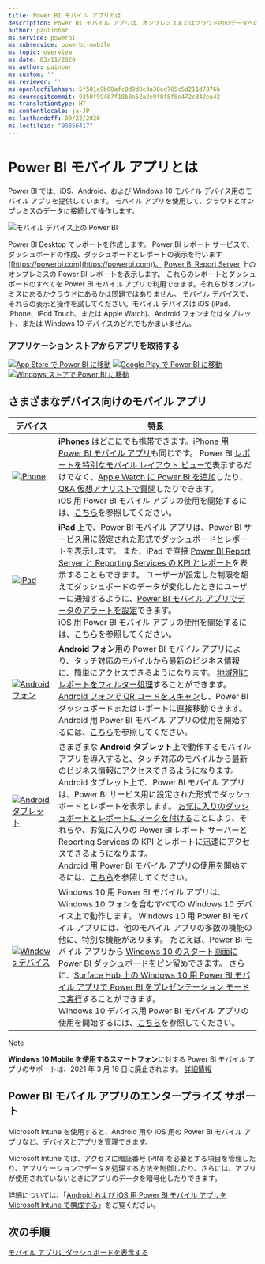 ```yaml
---
title: Power BI モバイル アプリとは
description: Power BI モバイル アプリは、オンプレミスまたはクラウド内のデータへの接続を維持します。 モバイル デバイス上に Power BI ダッシュボードとレポートを表示します。
author: paulinbar
ms.service: powerbi
ms.subservice: powerbi-mobile
ms.topic: overview
ms.date: 03/11/2020
ms.author: painbar
ms.custom: ''
ms.reviewer: ''
ms.openlocfilehash: 5f581a9b08afc8d9d8c3a36ed765c5d211d7876b
ms.sourcegitcommit: 9350f994b7f18b0a52a2e9f8f8f8e472c342ea42
ms.translationtype: HT
ms.contentlocale: ja-JP
ms.lasthandoff: 09/22/2020
ms.locfileid: "90856417"
---
```

# <a name="what-are-the-power-bi-mobile-apps"></a>Power BI モバイル アプリとは
Power BI では、iOS、Android、および Windows 10 モバイル デバイス用のモバイル アプリを提供しています。 モバイル アプリを使用して、クラウドとオンプレミスのデータに接続して操作します。 

![モバイル デバイス上の Power BI](./media/mobile-apps-for-mobile-devices/power-bi-mobile-apps-all-up.png)

Power BI Desktop でレポートを作成します。 Power BI レポート サービスで、ダッシュボードの作成、ダッシュボードとレポートの表示を行います ([https://powerbi.com](https://powerbi.com))。 [Power BI Report Server](../../report-server/get-started.md) 上の オンプレミスの Power BI レポートを表示します。 これらのレポートとダッシュボードのすべてを Power BI モバイル アプリで利用できます。それらがオンプレミスにあるかクラウドにあるかは問題ではありません。 モバイル デバイスで、それらの表示と操作を試してください。モバイル デバイスは iOS (iPad、iPhone、iPod Touch、または Apple Watch)、Android フォンまたはタブレット、または Windows 10 デバイスのどれでもかまいません。

### <a name="get-the-app-from-the-application-store"></a>アプリケーション ストアからアプリを取得する 

[![App Store で Power BI に移動](./media/mobile-apps-for-mobile-devices/mobile-apps-app-store.png)](https://go.microsoft.com/fwlink/?LinkId=526218&clcid=0x409) [![Google Play で Power BI に移動](./media/mobile-apps-for-mobile-devices/mobile-apps-google-play.png)](https://go.microsoft.com/fwlink/?LinkId=544867&clcid=0x409) [![Windows ストアで Power BI に移動](./media/mobile-apps-for-mobile-devices/mobile-apps-windows-store.png)](https://go.microsoft.com/fwlink/?LinkId=526478&clcid=0x409)

## <a name="mobile-apps-for-different-devices"></a>さまざまなデバイス向けのモバイル アプリ

| **デバイス** | **特長** |
| --- | --- |
| [![iPhone](./media/mobile-apps-for-mobile-devices/iphone-logo-50-px.png)](mobile-iphone-app-get-started.md) |**iPhones** はどこにでも携帯できます。[iPhone 用 Power BI モバイル アプリ](mobile-iphone-app-get-started.md)も同じです。 Power BI [レポートを特別なモバイル レイアウト ビューで](mobile-apps-view-phone-report.md)表示するだけでなく、[Apple Watch に Power BI を追加](mobile-apple-watch.md)したり、[Q&A 仮想アナリストで質問](mobile-apps-ios-qna.md)したりできます。 <br/>iOS 用 Power BI モバイル アプリの使用を開始するには、[こちら](mobile-iphone-app-get-started.md)を参照してください。 |
| [![iPad](./media/mobile-apps-for-mobile-devices/ipad-logo-50-px.png)](mobile-iphone-app-get-started.md) |**iPad** 上で、Power BI モバイル アプリは、Power BI サービス用に設定された形式でダッシュボードとレポートを表示します。 また、iPad で直接 [Power BI Report Server と Reporting Services の KPI とレポート](mobile-app-ssrs-kpis-mobile-on-premises-reports.md)を表示することもできます。 ユーザーが設定した制限を超えてダッシュボードのデータが変化したときにユーザーに通知するように、[Power BI モバイル アプリでデータのアラートを設定](mobile-set-data-alerts-in-the-mobile-apps.md)できます。 <br/>iOS 用 Power BI モバイル アプリの使用を開始するには、[こちら](mobile-iphone-app-get-started.md)を参照してください。 |
| [![Android フォン](media/mobile-apps-for-mobile-devices/android-phone-logo-50-px.png)](mobile-android-app-get-started.md) |**Android フォン**用の Power BI モバイル アプリにより、タッチ対応のモバイルから最新のビジネス情報に、簡単にアクセスできるようになります。 [地域別にレポートをフィルター処理](mobile-apps-geographic-filtering.md)することができます。 [Android フォンで QR コードをスキャン](mobile-apps-qr-code.md)し、Power BI ダッシュボードまたはレポートに直接移動できます。 <br/>Android 用 Power BI モバイル アプリの使用を開始するには、[こちら](mobile-android-app-get-started.md)を参照してください。 |
| [![Android タブレット](./media/mobile-apps-for-mobile-devices/android-tablet-logo-50-px.png)](mobile-android-app-get-started.md) |さまざまな **Android タブレット**上で動作するモバイル アプリを導入すると、タッチ対応のモバイルから最新のビジネス情報にアクセスできるようになります。 Android タブレット上で、Power BI モバイル アプリは、Power BI サービス用に設定された形式でダッシュボードとレポートを表示します。 [お気に入りのダッシュボードとレポートにマークを付ける](mobile-apps-favorites.md)ことにより、それらや、お気に入りの Power BI レポート サーバーと Reporting Services の KPI とレポートに迅速にアクセスできるようになります。 <br/>Android 用 Power BI モバイル アプリの使用を開始するには、[こちら](mobile-android-app-get-started.md)を参照してください。 |
| [![Windows デバイス](./media/mobile-apps-for-mobile-devices/win-10-logo-50-px.png)](../../fundamentals/desktop-getting-started.md) |Windows 10 用 Power BI モバイル アプリは、Windows 10 フォンを含むすべての Windows 10 デバイス上で動作します。 Windows 10 用 Power BI モバイル アプリには、他のモバイル アプリの多数の機能の他に、特別な機能があります。 たとえば、Power BI モバイル アプリから [Windows 10 のスタート画面に Power BI ダッシュボードをピン留め](mobile-pin-dashboard-start-screen-windows-10-phone-app.md)できます。 さらに、[Surface Hub 上の Windows 10 用 Power BI モバイル アプリで Power BI をプレゼンテーション モードで実行](mobile-windows-10-app-presentation-mode.md)することができます。 <br/>Windows 10 デバイス用 Power BI モバイル アプリの使用を開始するには、[こちら](mobile-windows-10-phone-app-get-started.md)を参照してください。 |||

>[!NOTE]
>**Windows 10 Mobile を使用するスマートフォン**に対する Power BI モバイル アプリのサポートは、2021 年 3 月 16 日に廃止されます。 [詳細情報](/legal/powerbi/powerbi-mobile/power-bi-mobile-app-end-of-support-for-windows-phones)

## <a name="enterprise-support-for-the-power-bi-mobile-apps"></a>Power BI モバイル アプリのエンタープライズ サポート
Microsoft Intune を使用すると、Android 用や iOS 用の Power BI モバイル アプリなど、デバイスとアプリを管理できます。

Microsoft Intune では、アクセスに暗証番号 (PIN) を必要とする項目を管理したり、アプリケーションでデータを処理する方法を制御したり、さらには、アプリが使用されていないときにアプリのデータを暗号化したりできます。

詳細については、「[Android および iOS 用 Power BI モバイル アプリを Microsoft Intune で構成する](../../admin/service-admin-mobile-intune.md)」をご覧ください。 

## <a name="next-steps"></a>次の手順
[モバイル アプリにダッシュボードを表示する](mobile-apps-quickstart-view-dashboard-report.md)